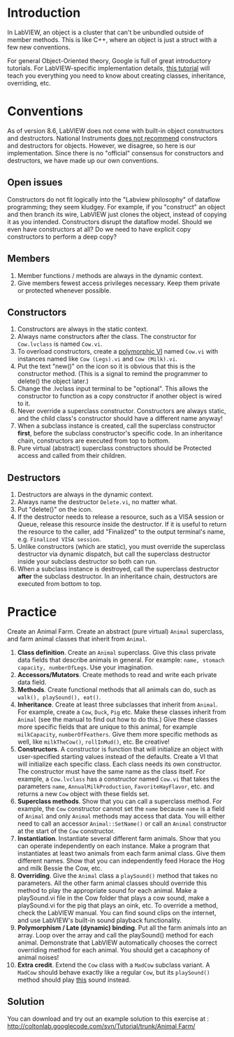 # Introduction #

In LabVIEW, an object is a cluster that can't be unbundled outside of member methods.   This is like C++, where an object is just a struct with a few new conventions.

For general Object-Oriented theory, Google is full of great introductory tutorials.  For LabVIEW-specific implementation details, [this tutorial](http://zone.ni.com/reference/en-XX/help/371361B-01/lvconcepts/creating_classes/) will teach you everything you need to know about creating classes, inheritance, overriding, etc.

# Conventions #

As of version 8.6, LabVIEW does not come with built-in object constructors and destructors.  National Instruments [does not recommend](http://zone.ni.com/devzone/cda/tut/p/id/3574#toc1) constructors and destructors for objects.  However, we disagree, so here is our implementation.  Since there is no "official" consensus for constructors and destructors, we have made up our own conventions.

## Open issues ##

Constructors do not fit logically into the "Labview philosophy" of dataflow programming; they seem kludgey.  For example, if you "construct" an object and then branch its wire, LabVIEW just clones the object, instead of copying it as you intended.  Constructors disrupt the dataflow model.  Should we even have constructors at all?  Do we need to have explicit copy constructors to perform a deep copy?

## Members ##
  1. Member functions / methods are always in the dynamic context.
  1. Give members fewest access privileges necessary.  Keep them private or protected whenever possible.

## Constructors ##
  1. Constructors are always in the static context.
  1. Always name constructors after the class.  The constructor for `Cow.lvclass` is named `Cow.vi`.
  1. To overload constructors, create a [polymorphic VI](http://zone.ni.com/reference/en-XX/help/371361B-01/lvhowto/using_polymorphic_vis/) named `Cow.vi` with instances named like `Cow (Legs).vi` and `Cow (Milk).vi`.
  1. Put the text "new()" on the icon so it is obvious that this is the constructor method. (This is a signal to remind the programmer to delete() the object later.)
  1. Change the .lvclass input terminal to be "optional".  This allows the constructor to function as a copy constructor if another object is wired to it.
  1. Never override a superclass constructor.  Constructors are always static, and the child class's constructor should have a different name anyway!
  1. When a subclass instance is created, call the superclass constructor **first**, before the subclass constructor's specific code.  In an inheritance chain, constructors are executed from top to bottom.
  1. Pure virtual (abstract) superclass constructors should be Protected access and called from their children.

## Destructors ##
  1. Destructors are always in the dynamic context.
  1. Always name the destructor `Delete.vi`, no matter what.
  1. Put "delete()" on the icon.
  1. If the destructor needs to release a resource, such as a VISA session or Queue, release this resource inside the destructor.  If it is useful to return the resource to the caller, add "Finalized" to the output terminal's name, e.g. `Finalized VISA session`.
  1. Unlike constructors (which are static), you must override the superclass destructor via dynamic dispatch, but call the superclass destructor inside your subclass destructor so both can run.
  1. When a subclass instance is destroyed, call the superclass destructor **after** the subclass destructor.  In an inheritance chain, destructors are executed from bottom to top.

# Practice #
Create an Animal Farm.  Create an abstract (pure virtual) `Animal` superclass, and farm animal classes that inherit from `Animal`.

  1. **Class definition**. Create an `Animal` superclass.  Give this class private data fields that describe animals in general.  For example: `name, stomach capacity, numberOfLegs`.  Use your imagination.
  1. **Accessors/Mutators**.  Create methods to read and write each private data field.
  1. **Methods**.  Create functional methods that all animals can do, such as `walk(), playSound(), eat()`.
  1. **Inheritance**.  Create at least three subclasses that inherit from `Animal`.  For example, create a `Cow`, `Duck`, `Pig` etc.  Make these classes inherit from `Animal` (see the manual to find out how to do this.)  Give these classes more specific fields that are unique to this animal, for example `milkCapacity`, `numberOfFeathers`.  Give them more specific methods as well, like `milkTheCow()`, `rollInMud()`, etc.  Be creative!
  1. **Constructors**.  A constructor is function that will initialize an object with user-specified starting values instead of the defaults.  Create a VI that will initialize each specific class.  Each class needs its own constructor.  The constructor must have the same name as the class itself.  For example, a `Cow.lvclass` has a constructor named `Cow.vi` that takes the parameters `name`, `AnnualMilkProduction`, `FavoriteHayFlavor`, etc.  and returns a new `Cow` object with these fields set.
  1. **Superclass methods**.  Show that you can call a superclass method. For example, the `Cow` constructor cannot set the `name` because `name` is a field of `Animal` and only `Animal` methods may access that data.  You will either need to call an accessor `Animal::SetName()` or call an `Animal` constructor at the start of the `Cow` constructor.
  1. **Instantiation**.  Instantiate several different farm animals.  Show that you can operate independently on each instance.  Make a program that instantiates at least two animals from each farm animal class.  Give them different names.  Show that you can independently feed Horace the Hog and milk Bessie the Cow, etc.
  1. **Overriding**.  Give the `Animal` class a `playSound()` method that takes no parameters.  All the other farm animal classes should override this method to play the appropriate sound for each animal.  Make a playSound.vi file in the Cow folder that plays a cow sound, make a playSound.vi for the pig that plays an oink, etc.  To override a method, check the LabVIEW manual.  You can find sound clips on the internet, and use LabVIEW's built-in sound playback functionality.
  1. **Polymorphism / Late (dynamic) binding**.  Put all the farm animals into an array.  Loop over the array and call the playSound() method for each animal.  Demonstrate that LabVIEW automatically chooses the correct overriding method for each animal.  You should get a cacaphony of animal noises!
  1. **Extra credit**.  Extend the `Cow` class with a `MadCow` subclass variant.  A `MadCow` should behave exactly like a regular `Cow`, but its `playSound()` method should play [this](http://www.berro.com/images3/mad_cow_berro_dot_com.wav) sound instead.

## Solution ##

You can download and try out an example solution to this exercise at : [http://coltonlab.googlecode.com/svn/Tutorial/trunk/Animal Farm/](http://code.google.com/p/coltonlab/source/browse/#svn/Tutorial/trunk/Animal%20Farm)